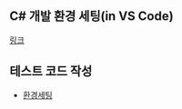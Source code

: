 ## C# 개발 환경 세팅(in VS Code)
[링크](https://ryuly.tistory.com/6)

## 테스트 코드 작성
- [환경세팅](https://github.com/Joseph-Cha/DotNetStudy/tree/master/SetUp)
